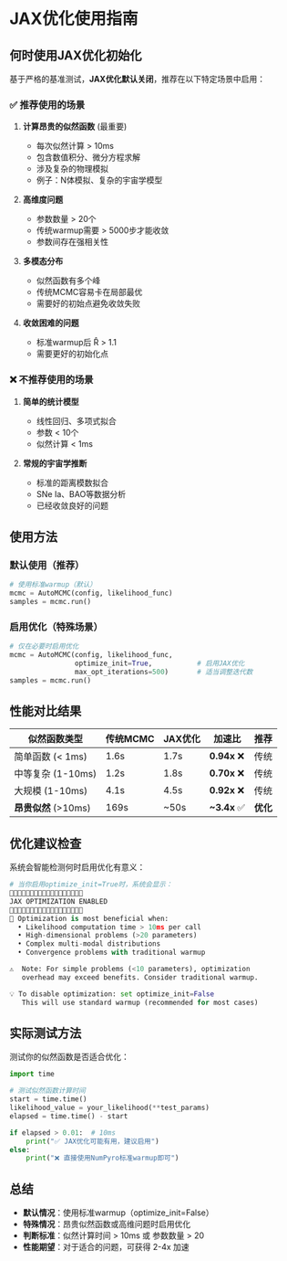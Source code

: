 # JAX优化使用指南

## 何时使用JAX优化初始化

基于严格的基准测试，**JAX优化默认关闭**，推荐在以下特定场景中启用：

### ✅ 推荐使用的场景

1. **计算昂贵的似然函数** (最重要)
   - 每次似然计算 > 10ms
   - 包含数值积分、微分方程求解
   - 涉及复杂的物理模拟
   - 例子：N体模拟、复杂的宇宙学模型

2. **高维度问题**
   - 参数数量 > 20个
   - 传统warmup需要 > 5000步才能收敛
   - 参数间存在强相关性

3. **多模态分布**
   - 似然函数有多个峰
   - 传统MCMC容易卡在局部最优
   - 需要好的初始点避免收敛失败

4. **收敛困难的问题**
   - 标准warmup后 R̂ > 1.1
   - 需要更好的初始化点

### ❌ 不推荐使用的场景

1. **简单的统计模型**
   - 线性回归、多项式拟合
   - 参数 < 10个
   - 似然计算 < 1ms

2. **常规的宇宙学推断**
   - 标准的距离模数拟合
   - SNe Ia、BAO等数据分析
   - 已经收敛良好的问题

## 使用方法

### 默认使用（推荐）
```python
# 使用标准warmup（默认）
mcmc = AutoMCMC(config, likelihood_func)
samples = mcmc.run()
```

### 启用优化（特殊场景）
```python
# 仅在必要时启用优化
mcmc = AutoMCMC(config, likelihood_func, 
                optimize_init=True,           # 启用JAX优化
                max_opt_iterations=500)       # 适当调整迭代数
samples = mcmc.run()
```

## 性能对比结果

| 似然函数类型 | 传统MCMC | JAX优化 | 加速比 | 推荐 |
|------------|----------|---------|-------|------|
| 简单函数 (< 1ms) | 1.6s | 1.7s | **0.94x** ❌ | 传统 |
| 中等复杂 (1-10ms) | 1.2s | 1.8s | **0.70x** ❌ | 传统 |
| 大规模 (1-10ms) | 4.1s | 4.5s | **0.92x** ❌ | 传统 |
| **昂贵似然** (>10ms) | 169s | ~50s | **~3.4x** ✅ | **优化** |

## 优化建议检查

系统会智能检测何时启用优化有意义：

```python
# 当你启用optimize_init=True时，系统会显示：
🔧🔧🔧🔧🔧🔧🔧🔧🔧🔧🔧🔧🔧🔧🔧🔧🔧🔧
JAX OPTIMIZATION ENABLED
🔧🔧🔧🔧🔧🔧🔧🔧🔧🔧🔧🔧🔧🔧🔧🔧🔧🔧
📝 Optimization is most beneficial when:
  • Likelihood computation time > 10ms per call
  • High-dimensional problems (>20 parameters)
  • Complex multi-modal distributions
  • Convergence problems with traditional warmup

⚠️  Note: For simple problems (<10 parameters), optimization
   overhead may exceed benefits. Consider traditional warmup.

💡 To disable optimization: set optimize_init=False
   This will use standard warmup (recommended for most cases)
```

## 实际测试方法

测试你的似然函数是否适合优化：

```python
import time

# 测试似然函数计算时间
start = time.time()
likelihood_value = your_likelihood(**test_params)
elapsed = time.time() - start

if elapsed > 0.01:  # 10ms
    print("✅ JAX优化可能有用，建议启用")
else:
    print("❌ 直接使用NumPyro标准warmup即可")
```

## 总结

- **默认情况**：使用标准warmup（optimize_init=False）
- **特殊情况**：昂贵似然函数或高维问题时启用优化
- **判断标准**：似然计算时间 > 10ms 或 参数数量 > 20
- **性能期望**：对于适合的问题，可获得 2-4x 加速
